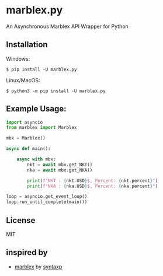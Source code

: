 # marblex.py
 An Asynchronous Marblex API Wrapper for Python

## Installation
Windows: <br>
```
$ pip install -U marblex.py
```
Linux/MacOS:
```
$ python3 -m pip install -U marblex.py
```


## Example Usage:
```python
import asyncio
from marblex import Marblex

mbx = Marblex()

async def main():

    async with mbx:
        nkt = await mbx.get_NKT()
        nka = await mbx.get_NKA()

        print(f"NKT : {nkt.USD}$, Percent: {nkt.percent}")
        print(f"NKA : {nka.USD}$, Percent: {nka.percent}")

loop = asyncio.get_event_loop()
loop.run_until_complete(main())
```

## License
MIT

## inspired by
- [marblex](https://github.com/syntaxp/marblex) by [syntaxp](https://github.com/syntaxp)
